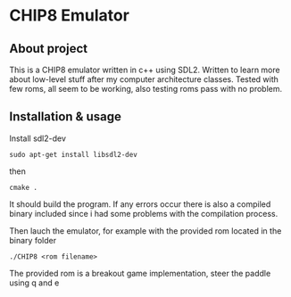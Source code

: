 # CHIP8 Emulator

## About project
This is a CHIP8 emulator written in c++ using SDL2. Written to learn more about low-level stuff after my computer architecture classes.
Tested with few roms, all seem to be working, also testing roms pass with no problem.

## Installation & usage

Install sdl2-dev
```
sudo apt-get install libsdl2-dev
```
then 
```
cmake .
```
It should build the program. If any errors occur there is also a compiled binary included since i had some problems with the compilation process.

Then lauch the emulator, for example with the provided rom located in the binary folder
```
./CHIP8 <rom filename>
```
The provided rom is a breakout game implementation, steer the paddle using q and e


